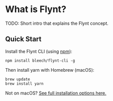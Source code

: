 # What is Flynt?

TODO: Short intro that explains the Flynt concept.

## Quick Start

Install the Flynt CLI (using [npm](https://www.npmjs.com/)):

```
npm install bleech/flynt-cli -g
```

Then install yarn with Homebrew (macOS):

```
brew update
brew install yarn
```

Not on macOS? [See full installation options here.](https://yarnpkg.com/en/docs/install)


<!-- If this is your first experience with Flynt, check out the [requirements](requirements.md) and the [installation and setup instructions](setup.md), then get started with our [basic tutorial series](getting-started/readme.md). -->

<!-- ## Diving deeper

To further your understanding of the Flynt theme, take a look through the section on [Theme Development](theme-development/readme.md), then explore the [advanced functionality](theme-development/advanced/readme.md). -->
